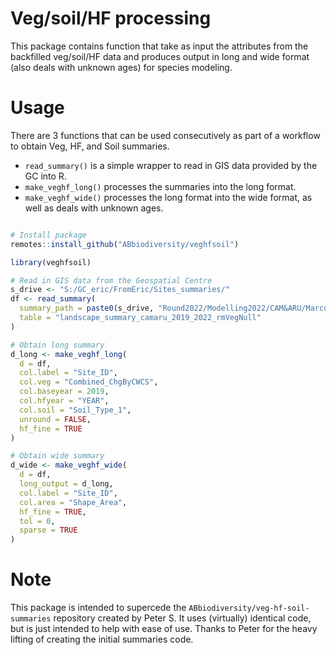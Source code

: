 # Veg/soil/HF processing

This package contains function that take as input the attributes from the backfilled veg/soil/HF data and produces output in long and wide format (also deals with unknown ages) for species modeling.

# Usage

There are 3 functions that can be used consecutively as part of a workflow to obtain Veg, HF, and Soil summaries.

+ `read_summary()` is a simple wrapper to read in GIS data provided by the GC into R.
+ `make_veghf_long()` processes the summaries into the long format.
+ `make_veghf_wide()` processes the long format into the wide format, as well as deals with unknown ages. 

```R

# Install package
remotes::install_github("ABbiodiversity/veghfsoil")

library(veghfsoil)

# Read in GIS data from the Geospatial Centre
s_drive <- "S:/GC_eric/FromEric/Sites_summaries/"
df <- read_summary(
  summary_path = paste0(s_drive, "Round2022/Modelling2022/CAM&ARU/Marcus_Selection_survey_year_2019_to_2022/summaries_20221101_rev00.sqlite"),
  table = "landscape_summary_camaru_2019_2022_rmVegNull"
)

# Obtain long summary
d_long <- make_veghf_long(
  d = df,
  col.label = "Site_ID",
  col.veg = "Combined_ChgByCWCS",
  col.baseyear = 2019,
  col.hfyear = "YEAR",
  col.soil = "Soil_Type_1",
  unround = FALSE,
  hf_fine = TRUE
)

# Obtain wide summary
d_wide <- make_veghf_wide(
  d = df,
  long_output = d_long,
  col.label = "Site_ID",
  col.area = "Shape_Area",
  hf_fine = TRUE,
  tol = 0,
  sparse = TRUE
)

```

# Note

This package is intended to supercede the `ABbiodiversity/veg-hf-soil-summaries` repository created by Peter S. It uses (virtually) identical code, but is just intended to help with ease of use. Thanks to Peter for the heavy lifting of creating the initial summaries code.   
